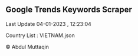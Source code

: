 

## Google Trends Keywords Scraper 
 
Last Update 04-01-2023 , 12:23:04

Country List :
VIETNAM.json



© Abdul Muttaqin 
